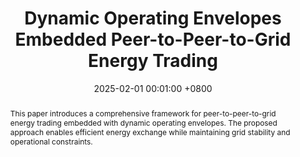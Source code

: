 ---
title:          Dynamic Operating Envelopes Embedded Peer-to-Peer-to-Grid Energy Trading
date:           2025-02-01 00:01:00 +0800
selected:       true
pub:            "Applied Energy"
# pub_pre:        "Submitted to "
# pub_post:       'Under review.'
pub_last:       ' <span class="badge badge-pill badge-custom badge-secondary">Journal</span>'
pub_date:       "2025"

abstract: >-
  This paper introduces a comprehensive framework for peer-to-peer-to-grid energy trading embedded with dynamic operating envelopes. The proposed approach enables efficient energy exchange while maintaining grid stability and operational constraints.

cover:          assets/images/covers/P2PTrading.png
authors:
  - Zhisen Jiang
  - Ye Guo
  - Jianxiao Wang
links:
  Paper: https://www.sciencedirect.com/science/article/pii/S0306261924019378
---